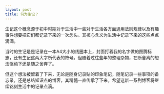 ```yaml
---
layout: post
title: 何为生记？
---
```


生记这个概念源于初中时期对于生活中一些对于生活各方面通用法则规律以及有趣事件想要把它们都记录下来的一次念头。其核心含义为生活中记录下来的这些点点滴滴。

当时的生记是是记录在一本A4大小的线圈本上，封面打着我的名字做的图腾标志，还有生记这两大字所代表的符号。但随着过往些年的整理杂物，在断舍离的想法驱动下还是随之舍弃了。

但这个想法被留着了下来，无论是随身记录贴的印象笔记，随笔记录一些事项的备忘录，还是总结知识点的博客，其精髓一直传承了下来。希望这新一系列博客将继续铭刻生活中的记录点滴。